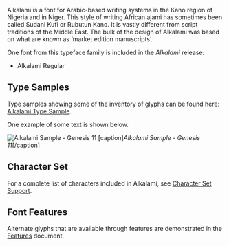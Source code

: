 
Alkalami is a font for Arabic-based writing systems in the Kano region of Nigeria and in Niger. This style of writing African ajami has sometimes been called Sudani Kufi or Rubutun Kano. It is vastly different from script traditions of the Middle East. The bulk of the design of Alkalami was based on what are known as ‘market edition manuscripts’.

One font from this typeface family is included in the *Alkalami* release:

- Alkalami Regular

## Type Samples

Type samples showing some of the inventory of glyphs can be found here: 
[Alkalami Type Sample](sample).

One example of some text is shown below. 

<img class='fullsize' alt='Alkalami Sample - Genesis 11' src='https://software.sil.org/alkalami/wp-content/uploads/sites/32/2017/05/AlkalamiGen11-Regular.png' />
[caption]<em>Alkalami Sample - Genesis 11</em>[/caption]

## Character Set

For a complete list of characters included in Alkalami, see [Character Set Support](charset).

## Font Features

Alternate glyphs that are available through features are demonstrated in the [Features](features) document. 
